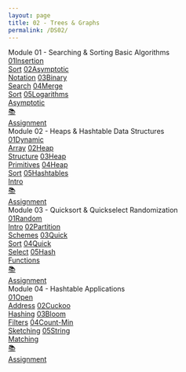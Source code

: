 ```yaml
---
layout: page
title: 02 - Trees & Graphs
permalink: /DS02/
---
```


<div class="row"><div class="btn text" markdown="1">
<div class="btn name">Module 01 - Searching & Sorting Basic Algorithms</div>
<div class="row" style="grid-template-columns: 1fr 1fr 1fr 1fr 1fr 1fr;">
  <a href="/01-MSDS/DS02/M101/" class="btn box1"><span class="btn box11">01</span>Insertion <br>Sort</a>
  <a href="/01-MSDS/DS02/M102/" class="btn box1"><span class="btn box11">02</span>Asymptotic<br>Notation</a>
  <a href="/01-MSDS/DS02/M103/" class="btn box1"><span class="btn box11">03</span>Binary    <br>Search</a>
  <a href="/01-MSDS/DS02/M104/" class="btn box1"><span class="btn box11">04</span>Merge     <br>Sort</a>
  <a href="/01-MSDS/DS02/M105/" class="btn box1"><span class="btn box11">05</span>Logarithms<br>Asymptotic</a>
  <br> 
  <a href="//" class="btn box2">📚<br>Assignment</a>
</div></div></div>

<div class="row"><div class="btn text" markdown="1">
<div class="btn name">Module 02 - Heaps & Hashtable Data Structures</div>
<div class="row" style="grid-template-columns: 1fr 1fr 1fr 1fr 1fr 1fr;">
  <a href="/01-MSDS/DS02/M201/" class="btn box1"><span class="btn box11">01</span>Dynamic   <br>Array</a>
  <a href="/01-MSDS/DS02/M202/" class="btn box1"><span class="btn box11">02</span>Heap      <br>Structure</a>
  <a href="/01-MSDS/DS02/M203/" class="btn box1"><span class="btn box11">03</span>Heap      <br>Primitives</a>
  <a href="/01-MSDS/DS02/M204/" class="btn box1"><span class="btn box11">04</span>Heap      <br>Sort</a>
  <a href="/01-MSDS/DS02/M205/" class="btn box1"><span class="btn box11">05</span>Hashtables<br>Intro</a>
  <br> 
  <a href="//" class="btn box2">📚<br>Assignment</a>
</div></div></div>

<div class="row"><div class="btn text" markdown="1">
<div class="btn name">Module 03 - Quicksort & Quickselect Randomization</div>
<div class="row" style="grid-template-columns: 1fr 1fr 1fr 1fr 1fr 1fr;">
  <a href="/01-MSDS/DS02/M301/" class="btn box1"><span class="btn box11">01</span>Random    <br>Intro</a>
  <a href="/01-MSDS/DS02/M302/" class="btn box1"><span class="btn box11">02</span>Partition <br>Schemes</a>
  <a href="/01-MSDS/DS02/M303/" class="btn box1"><span class="btn box11">03</span>Quick     <br>Sort</a>
  <a href="/01-MSDS/DS02/M304/" class="btn box1"><span class="btn box11">04</span>Quick     <br>Select</a>
  <a href="/01-MSDS/DS02/M305/" class="btn box1"><span class="btn box11">05</span>Hash      <br>Functions</a>
  <br> 
  <a href="//" class="btn box2">📚<br>Assignment</a>
</div></div></div>

<div class="row"><div class="btn text" markdown="1">
<div class="btn name">Module 04 - Hashtable Applications</div>
<div class="row" style="grid-template-columns: 1fr 1fr 1fr 1fr 1fr 1fr;">
  <a href="/01-MSDS/DS02/M401/" class="btn box1"><span class="btn box11">01</span>Open      <br>Address</a>
  <a href="/01-MSDS/DS02/M402/" class="btn box1"><span class="btn box11">02</span>Cuckoo    <br>Hashing</a>
  <a href="/01-MSDS/DS02/M403/" class="btn box1"><span class="btn box11">03</span>Bloom     <br>Filters</a>
  <a href="/01-MSDS/DS02/M404/" class="btn box1"><span class="btn box11">04</span>Count-Min <br>Sketching</a>
  <a href="/01-MSDS/DS02/M405/" class="btn box1"><span class="btn box11">05</span>String    <br>Matching</a>
  <br> 
  <a href="//" class="btn box2">📚<br>Assignment</a>
</div></div></div>
